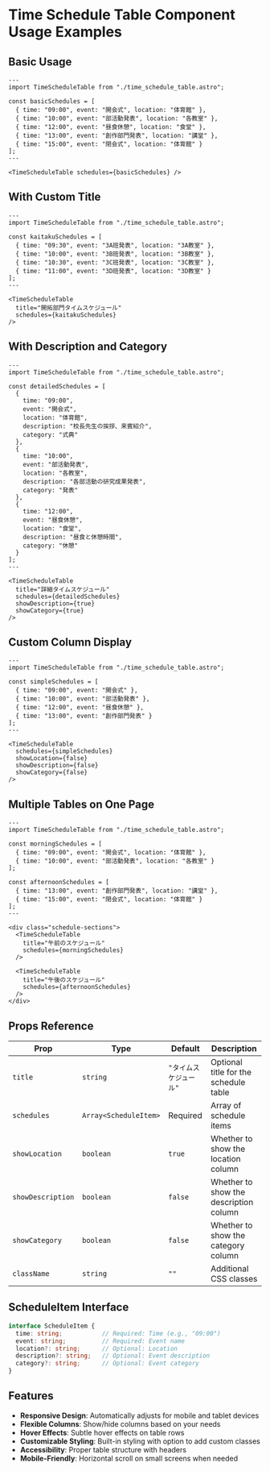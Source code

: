 # Time Schedule Table Component Usage Examples

## Basic Usage

```astro
---
import TimeScheduleTable from "./time_schedule_table.astro";

const basicSchedules = [
  { time: "09:00", event: "開会式", location: "体育館" },
  { time: "10:00", event: "部活動発表", location: "各教室" },
  { time: "12:00", event: "昼食休憩", location: "食堂" },
  { time: "13:00", event: "創作部門発表", location: "講堂" },
  { time: "15:00", event: "閉会式", location: "体育館" }
];
---

<TimeScheduleTable schedules={basicSchedules} />
```

## With Custom Title

```astro
---
import TimeScheduleTable from "./time_schedule_table.astro";

const kaitakuSchedules = [
  { time: "09:30", event: "3A班発表", location: "3A教室" },
  { time: "10:00", event: "3B班発表", location: "3B教室" },
  { time: "10:30", event: "3C班発表", location: "3C教室" },
  { time: "11:00", event: "3D班発表", location: "3D教室" }
];
---

<TimeScheduleTable 
  title="開拓部門タイムスケジュール" 
  schedules={kaitakuSchedules} 
/>
```

## With Description and Category

```astro
---
import TimeScheduleTable from "./time_schedule_table.astro";

const detailedSchedules = [
  { 
    time: "09:00", 
    event: "開会式", 
    location: "体育館", 
    description: "校長先生の挨拶、来賓紹介",
    category: "式典"
  },
  { 
    time: "10:00", 
    event: "部活動発表", 
    location: "各教室", 
    description: "各部活動の研究成果発表",
    category: "発表"
  },
  { 
    time: "12:00", 
    event: "昼食休憩", 
    location: "食堂", 
    description: "昼食と休憩時間",
    category: "休憩"
  }
];
---

<TimeScheduleTable 
  title="詳細タイムスケジュール" 
  schedules={detailedSchedules}
  showDescription={true}
  showCategory={true}
/>
```

## Custom Column Display

```astro
---
import TimeScheduleTable from "./time_schedule_table.astro";

const simpleSchedules = [
  { time: "09:00", event: "開会式" },
  { time: "10:00", event: "部活動発表" },
  { time: "12:00", event: "昼食休憩" },
  { time: "13:00", event: "創作部門発表" }
];
---

<TimeScheduleTable 
  schedules={simpleSchedules}
  showLocation={false}
  showDescription={false}
  showCategory={false}
/>
```

## Multiple Tables on One Page

```astro
---
import TimeScheduleTable from "./time_schedule_table.astro";

const morningSchedules = [
  { time: "09:00", event: "開会式", location: "体育館" },
  { time: "10:00", event: "部活動発表", location: "各教室" }
];

const afternoonSchedules = [
  { time: "13:00", event: "創作部門発表", location: "講堂" },
  { time: "15:00", event: "閉会式", location: "体育館" }
];
---

<div class="schedule-sections">
  <TimeScheduleTable 
    title="午前のスケジュール" 
    schedules={morningSchedules} 
  />
  
  <TimeScheduleTable 
    title="午後のスケジュール" 
    schedules={afternoonSchedules} 
  />
</div>
```

## Props Reference

| Prop | Type | Default | Description |
|------|------|---------|-------------|
| `title` | `string` | `"タイムスケジュール"` | Optional title for the schedule table |
| `schedules` | `Array<ScheduleItem>` | Required | Array of schedule items |
| `showLocation` | `boolean` | `true` | Whether to show the location column |
| `showDescription` | `boolean` | `false` | Whether to show the description column |
| `showCategory` | `boolean` | `false` | Whether to show the category column |
| `className` | `string` | `""` | Additional CSS classes |

## ScheduleItem Interface

```typescript
interface ScheduleItem {
  time: string;           // Required: Time (e.g., "09:00")
  event: string;          // Required: Event name
  location?: string;      // Optional: Location
  description?: string;   // Optional: Event description
  category?: string;      // Optional: Event category
}
```

## Features

- **Responsive Design**: Automatically adjusts for mobile and tablet devices
- **Flexible Columns**: Show/hide columns based on your needs
- **Hover Effects**: Subtle hover effects on table rows
- **Customizable Styling**: Built-in styling with option to add custom classes
- **Accessibility**: Proper table structure with headers
- **Mobile-Friendly**: Horizontal scroll on small screens when needed
